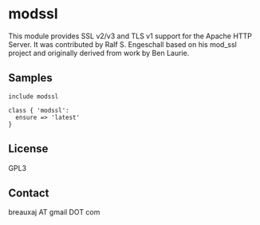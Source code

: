 modssl
======

This module provides SSL v2/v3 and TLS v1 support for the Apache HTTP Server.
It was contributed by Ralf S. Engeschall based on his mod_ssl project and
originally derived from work by Ben Laurie.

Samples
-------
```
include modssl
```
```
class { 'modssl':
  ensure => 'latest'
}
```

License
-------
GPL3

Contact
-------
breauxaj AT gmail DOT com
